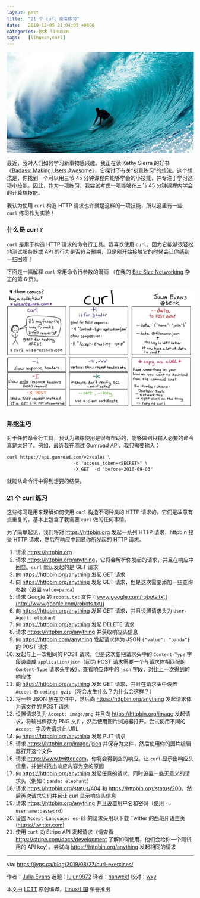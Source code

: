```yaml
---
layout: post
title:	"21 个 curl 命令练习"
date:	2019-12-05 21:04:05 +0800 
categories:	技术 linuxcn 
tags:	[linuxcn,curl]
---
```



![](/Asserts/Images/album/201912/05/210334mg36oidhkb585hg5.jpg)


最近，我对人们如何学习新事物感兴趣。我正在读 Kathy Sierra 的好书《[Badass: Making Users Awesome](https://www.amazon.com/Badass-Making-Awesome-Kathy-Sierra/dp/1491919019)》，它探讨了有关“刻意练习”的想法。这个想法是，你找到一个可以用三节 45 分钟课程内能够学会的小技能，并专注于学习这项小技能。因此，作为一项练习，我尝试考虑一项能够在三节 45 分钟课程内学会的计算机技能。


我认为使用 `curl` 构造 HTTP 请求也许就是这样的一项技能，所以这里有一些 `curl` 练习作为实验！


### 什么是 curl ?


`curl` 是用于构造 HTTP 请求的命令行工具。我喜欢使用 `curl`，因为它能够很轻松地测试服务器或 API 的行为是否符合预期，但是刚开始接触它的时候会让你感到一些困惑！


下面是一幅解释 `curl` 常用命令行参数的漫画 （在我的 [Bite Size Networking](https://wizardzines.com/zines/bite-size-networking) 杂志的第 6 页）。


![](/Asserts/Images/album/201912/05/210411aqpo59rka1kt51gk.jpg)


### 熟能生巧


对于任何命令行工具，我认为熟练使用是很有帮助的，能够做到只输入必要的命令真是太好了。例如，最近我在测试 Gumroad API，我只需要输入：



```
curl https://api.gumroad.com/v2/sales \
                         -d "access_token=<SECRET>" \
                         -X GET  -d "before=2016-09-03"
```

就能从命令行中得到想要的结果。


### 21 个 curl 练习


这些练习是用来理解如何使用 `curl` 构造不同种类的 HTTP 请求的，它们是故意有点重复的，基本上包含了我需要 `curl` 做的任何事情。


为了简单起见，我们将对 <https://httpbin.org> 发起一系列 HTTP 请求，httpbin 接受 HTTP 请求，然后在响应中回显你所发起的 HTTP 请求。


1. 请求 <https://httpbin.org>
2. 请求 <https://httpbin.org/anything>，它将会解析你发起的请求，并且在响应中回显。`curl` 默认发起的是 GET 请求
3. 向 <https://httpbin.org/anything> 发起 GET 请求
4. 向 <https://httpbin.org/anything> 发起 GET 请求，但是这次需要添加一些查询参数（设置 `value=panda`）
5. 请求 Google 的 `robots.txt` 文件 ([www.google.com/robots.txt](http://www.google.com/robots.txt))
6. 向 <https://httpbin.org/anything> 发起 GET 请求，并且设置请求头为 `User-Agent: elephant`
7. 向 <https://httpbin.org/anything> 发起 DELETE 请求
8. 请求 <https://httpbin.org/anything> 并获取响应头信息
9. 向 <https://httpbin.com/anything> 发起请求体为 JSON `{"value": "panda"}` 的 POST 请求
10. 发起与上一次相同的 POST 请求，但是这次要把请求头中的 `Content-Type` 字段设置成 `application/json`（因为 POST 请求需要一个与请求体相匹配的 `Content-Type` 请求头字段）。查看响应体中的 `json` 字段，对比上一次得到的响应体
11. 向 <https://httpbin.org/anything> 发起 GET 请求，并且在请求头中设置 `Accept-Encoding: gzip`（将会发生什么？为什么会这样？）
12. 将一些 JSON 放在文件中，然后向 <https://httpbin.org/anything> 发起请求体为该文件的 POST 请求
13. 设置请求头为 `Accept: image/png` 并且向 <https://httpbin.org/image> 发起请求，将输出保存为 PNG 文件，然后使用图片浏览器打开。尝试使用不同的 `Accept:` 字段去请求此 URL
14. 向 <https://httpbin.org/anything> 发起 PUT 请求
15. 请求 <https://httpbin.org/image/jpeg> 并保存为文件，然后使用你的图片编辑器打开这个文件
16. 请求 <https://www.twitter.com>，你将会得到空的响应。让 `curl` 显示出响应头信息，并尝试找出响应内容为空的原因
17. 向 <https://httpbin.org/anything> 发起任意的请求，同时设置一些无意义的请求头（例如：`panda: elephant`）
18. 请求 <https://httpbin.org/status/404> 和 <https://httpbin.org/status/200>，然后再次请求它们并且让 curl 显示响应头信息
19. 请求 <https://httpbin.org/anything> 并且设置用户名和密码（使用 `-u username:password`）
20. 设置 `Accept-Language: es-ES` 的请求头用以下载 Twitter 的西班牙语主页 (<https://twitter.com>)
21. 使用 `curl` 向 Stripe API 发起请求（请查看 <https://stripe.com/docs/development> 了解如何使用，他们会给你一个测试用的 API key）。尝试向 <https://httpbin.org/anything> 发起相同的请求




---


via: <https://jvns.ca/blog/2019/08/27/curl-exercises/>


作者：[Julia Evans](https://jvns.ca/) 选题：[lujun9972](https://github.com/lujun9972) 译者：[hanwckf](https://github.com/hanwckf) 校对：[wxy](https://github.com/wxy)


本文由 [LCTT](https://github.com/LCTT/TranslateProject) 原创编译，[Linux中国](https://linux.cn/) 荣誉推出
